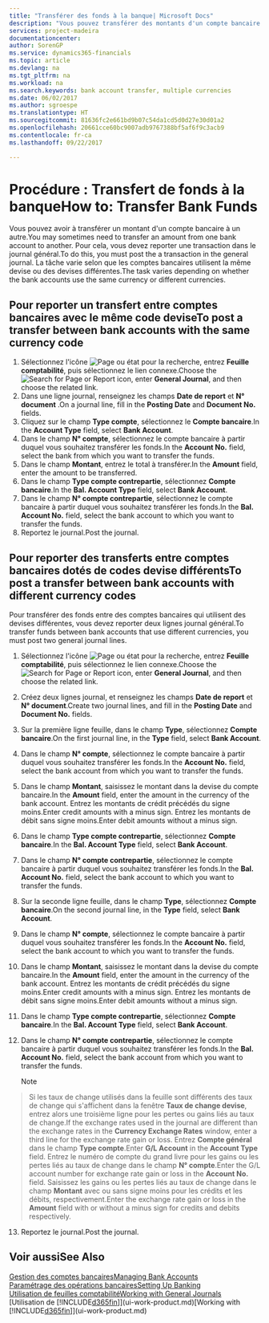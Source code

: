 ```yaml
---
title: "Transférer des fonds à la banque| Microsoft Docs"
description: "Vous pouvez transférer des montants d'un compte bancaire à un autre, y compris dans différentes devises, en reportant la transaction dans le journal général."
services: project-madeira
documentationcenter: 
author: SorenGP
ms.service: dynamics365-financials
ms.topic: article
ms.devlang: na
ms.tgt_pltfrm: na
ms.workload: na
ms.search.keywords: bank account transfer, multiple currencies
ms.date: 06/02/2017
ms.author: sgroespe
ms.translationtype: HT
ms.sourcegitcommit: 81636fc2e661bd9b07c54da1cd5d0d27e30d01a2
ms.openlocfilehash: 20661cce60bc9007adb9767388bf5af6f9c3acb9
ms.contentlocale: fr-ca
ms.lasthandoff: 09/22/2017

---
```

# <a name="how-to-transfer-bank-funds"></a><span data-ttu-id="a9936-103">Procédure : Transfert de fonds à la banque</span><span class="sxs-lookup"><span data-stu-id="a9936-103">How to: Transfer Bank Funds</span></span>
<span data-ttu-id="a9936-104">Vous pouvez avoir à transférer un montant d'un compte bancaire à un autre.</span><span class="sxs-lookup"><span data-stu-id="a9936-104">You may sometimes need to transfer an amount from one bank account to another.</span></span> <span data-ttu-id="a9936-105">Pour cela, vous devez reporter une transaction dans le journal général.</span><span class="sxs-lookup"><span data-stu-id="a9936-105">To do this, you must post the a transaction in the general journal.</span></span> <span data-ttu-id="a9936-106">La tâche varie selon que les comptes bancaires utilisent la même devise ou des devises différentes.</span><span class="sxs-lookup"><span data-stu-id="a9936-106">The task varies depending on whether the bank accounts use the same currency or different currencies.</span></span>

## <a name="to-post-a-transfer-between-bank-accounts-with-the-same-currency-code"></a><span data-ttu-id="a9936-107">Pour reporter un transfert entre comptes bancaires avec le même code devise</span><span class="sxs-lookup"><span data-stu-id="a9936-107">To post a transfer between bank accounts with the same currency code</span></span>
1. <span data-ttu-id="a9936-108">Sélectionnez l'icône ![Page ou état pour la recherche](media/ui-search/search_small.png "Page ou état pour la recherche"), entrez **Feuille comptabilité**, puis sélectionnez le lien connexe.</span><span class="sxs-lookup"><span data-stu-id="a9936-108">Choose the ![Search for Page or Report](media/ui-search/search_small.png "Search for Page or Report icon") icon, enter **General Journal**, and then choose the related link.</span></span>
2. <span data-ttu-id="a9936-109">Dans une ligne journal, renseignez les champs **Date de report** et **N° document** .</span><span class="sxs-lookup"><span data-stu-id="a9936-109">On a journal line, fill in the **Posting Date** and **Document No.** fields.</span></span>
3. <span data-ttu-id="a9936-110">Cliquez sur le champ **Type compte**, sélectionnez le **Compte bancaire**.</span><span class="sxs-lookup"><span data-stu-id="a9936-110">In the **Account Type** field, select **Bank Account**.</span></span>
4. <span data-ttu-id="a9936-111">Dans le champ **N° compte**, sélectionnez le compte bancaire à partir duquel vous souhaitez transférer les fonds.</span><span class="sxs-lookup"><span data-stu-id="a9936-111">In the **Account No.** field, select the bank from which you want to transfer the funds.</span></span>
5. <span data-ttu-id="a9936-112">Dans le champ **Montant**, entrez le total à transférer.</span><span class="sxs-lookup"><span data-stu-id="a9936-112">In the **Amount** field, enter the amount to be transferred.</span></span>
6. <span data-ttu-id="a9936-113">Dans le champ **Type compte contrepartie**, sélectionnez **Compte bancaire**.</span><span class="sxs-lookup"><span data-stu-id="a9936-113">In the **Bal. Account Type** field, select **Bank Account**.</span></span>
7. <span data-ttu-id="a9936-114">Dans le champ **N° compte contrepartie**, sélectionnez le compte bancaire à partir duquel vous souhaitez transférer les fonds.</span><span class="sxs-lookup"><span data-stu-id="a9936-114">In the **Bal. Account No.** field, select the bank account to which you want to transfer the funds.</span></span>
8. <span data-ttu-id="a9936-115">Reportez le journal.</span><span class="sxs-lookup"><span data-stu-id="a9936-115">Post the journal.</span></span>

## <a name="to-post-a-transfer-between-bank-accounts-with-different-currency-codes"></a><span data-ttu-id="a9936-116">Pour reporter des transferts entre comptes bancaires dotés de codes devise différents</span><span class="sxs-lookup"><span data-stu-id="a9936-116">To post a transfer between bank accounts with different currency codes</span></span>
<span data-ttu-id="a9936-117">Pour transférer des fonds entre des comptes bancaires qui utilisent des devises différentes, vous devez reporter deux lignes journal général.</span><span class="sxs-lookup"><span data-stu-id="a9936-117">To transfer funds between bank accounts that use different currencies, you must post two general journal lines.</span></span>

1. <span data-ttu-id="a9936-118">Sélectionnez l'icône ![Page ou état pour la recherche](media/ui-search/search_small.png "Page ou état pour la recherche"), entrez **Feuille comptabilité**, puis sélectionnez le lien connexe.</span><span class="sxs-lookup"><span data-stu-id="a9936-118">Choose the ![Search for Page or Report](media/ui-search/search_small.png "Search for Page or Report icon") icon, enter **General Journal**, and then choose the related link.</span></span>
2. <span data-ttu-id="a9936-119">Créez deux lignes journal, et renseignez les champs **Date de report** et **N° document**.</span><span class="sxs-lookup"><span data-stu-id="a9936-119">Create two journal lines, and fill in the **Posting Date** and **Document No.** fields.</span></span>
3. <span data-ttu-id="a9936-120">Sur la première ligne feuille, dans le champ **Type**, sélectionnez **Compte bancaire**.</span><span class="sxs-lookup"><span data-stu-id="a9936-120">On the first journal line, in the **Type** field, select **Bank Account**.</span></span>
4. <span data-ttu-id="a9936-121">Dans le champ **N° compte**, sélectionnez le compte bancaire à partir duquel vous souhaitez transférer les fonds.</span><span class="sxs-lookup"><span data-stu-id="a9936-121">In the **Account No.** field, select the bank account from which you want to transfer the funds.</span></span>
5. <span data-ttu-id="a9936-122">Dans le champ **Montant**, saisissez le montant dans la devise du compte bancaire.</span><span class="sxs-lookup"><span data-stu-id="a9936-122">In the **Amount** field, enter the amount in the currency of the bank account.</span></span> <span data-ttu-id="a9936-123">Entrez les montants de crédit précédés du signe moins.</span><span class="sxs-lookup"><span data-stu-id="a9936-123">Enter credit amounts with a minus sign.</span></span> <span data-ttu-id="a9936-124">Entrez les montants de débit sans signe moins.</span><span class="sxs-lookup"><span data-stu-id="a9936-124">Enter debit amounts without a minus sign.</span></span>
6. <span data-ttu-id="a9936-125">Dans le champ **Type compte contrepartie**, sélectionnez **Compte bancaire**.</span><span class="sxs-lookup"><span data-stu-id="a9936-125">In the **Bal. Account Type** field, select **Bank Account**.</span></span>
7. <span data-ttu-id="a9936-126">Dans le champ **N° compte contrepartie**, sélectionnez le compte bancaire à partir duquel vous souhaitez transférer les fonds.</span><span class="sxs-lookup"><span data-stu-id="a9936-126">In the **Bal. Account No.** field, select the bank account to which you want to transfer the funds.</span></span>
8. <span data-ttu-id="a9936-127">Sur la seconde ligne feuille, dans le champ **Type**, sélectionnez **Compte bancaire**.</span><span class="sxs-lookup"><span data-stu-id="a9936-127">On the second journal line, in the **Type** field, select **Bank Account**.</span></span>
9. <span data-ttu-id="a9936-128">Dans le champ **N° compte**, sélectionnez le compte bancaire à partir duquel vous souhaitez transférer les fonds.</span><span class="sxs-lookup"><span data-stu-id="a9936-128">In the **Account No.** field, select the bank account to which you want to transfer the funds.</span></span>
10. <span data-ttu-id="a9936-129">Dans le champ **Montant**, saisissez le montant dans la devise du compte bancaire.</span><span class="sxs-lookup"><span data-stu-id="a9936-129">In the **Amount** field, enter the amount in the currency of the bank account.</span></span> <span data-ttu-id="a9936-130">Entrez les montants de crédit précédés du signe moins.</span><span class="sxs-lookup"><span data-stu-id="a9936-130">Enter credit amounts with a minus sign.</span></span> <span data-ttu-id="a9936-131">Entrez les montants de débit sans signe moins.</span><span class="sxs-lookup"><span data-stu-id="a9936-131">Enter debit amounts without a minus sign.</span></span>
11. <span data-ttu-id="a9936-132">Dans le champ **Type compte contrepartie**, sélectionnez **Compte bancaire**.</span><span class="sxs-lookup"><span data-stu-id="a9936-132">In the **Bal. Account Type** field, select **Bank Account**.</span></span>  
12. <span data-ttu-id="a9936-133">Dans le champ **N° compte contrepartie**, sélectionnez le compte bancaire à partir duquel vous souhaitez transférer les fonds.</span><span class="sxs-lookup"><span data-stu-id="a9936-133">In the **Bal. Account No.** field, select the bank account from which you want to transfer the funds.</span></span>

    > [!NOTE]  
>   <span data-ttu-id="a9936-134">Si les taux de change utilisés dans la feuille sont différents des taux de change qui s'affichent dans la fenêtre **Taux de change devise**, entrez alors une troisième ligne pour les pertes ou gains liés au taux de change.</span><span class="sxs-lookup"><span data-stu-id="a9936-134">If the exchange rates used in the journal are different than the exchange rates in the **Currency Exchange Rates** window, enter a third line for the exchange rate gain or loss.</span></span> <span data-ttu-id="a9936-135">Entrez **Compte général** dans le champ **Type compte**.</span><span class="sxs-lookup"><span data-stu-id="a9936-135">Enter **G/L Account** in the **Account Type** field.</span></span> <span data-ttu-id="a9936-136">Entrez le numéro de compte du grand livre pour les gains ou les pertes liés au taux de change dans le champ **N° compte**.</span><span class="sxs-lookup"><span data-stu-id="a9936-136">Enter the G/L account number for exchange rate gain or loss in the **Account No.** field.</span></span> <span data-ttu-id="a9936-137">Saisissez les gains ou les pertes liés au taux de change dans le champ **Montant** avec ou sans signe moins pour les crédits et les débits, respectivement.</span><span class="sxs-lookup"><span data-stu-id="a9936-137">Enter the exchange rate gain or loss in the **Amount** field with or without a minus sign for credits and debits respectively.</span></span>
13. <span data-ttu-id="a9936-138">Reportez le journal.</span><span class="sxs-lookup"><span data-stu-id="a9936-138">Post the journal.</span></span>

## <a name="see-also"></a><span data-ttu-id="a9936-139">Voir aussi</span><span class="sxs-lookup"><span data-stu-id="a9936-139">See Also</span></span>
[<span data-ttu-id="a9936-140">Gestion des comptes bancaires</span><span class="sxs-lookup"><span data-stu-id="a9936-140">Managing Bank Accounts</span></span>](bank-manage-bank-accounts.md)  
[<span data-ttu-id="a9936-141">Paramétrage des opérations bancaires</span><span class="sxs-lookup"><span data-stu-id="a9936-141">Setting Up Banking</span></span>](bank-setup-banking.md)  
[<span data-ttu-id="a9936-142">Utilisation de feuilles comptabilité</span><span class="sxs-lookup"><span data-stu-id="a9936-142">Working with General Journals</span></span>](ui-work-general-journals.md)  
<span data-ttu-id="a9936-143">[Utilisation de [!INCLUDE[d365fin](includes/d365fin_md.md)]](ui-work-product.md)</span><span class="sxs-lookup"><span data-stu-id="a9936-143">[Working with [!INCLUDE[d365fin](includes/d365fin_md.md)]](ui-work-product.md)</span></span>

